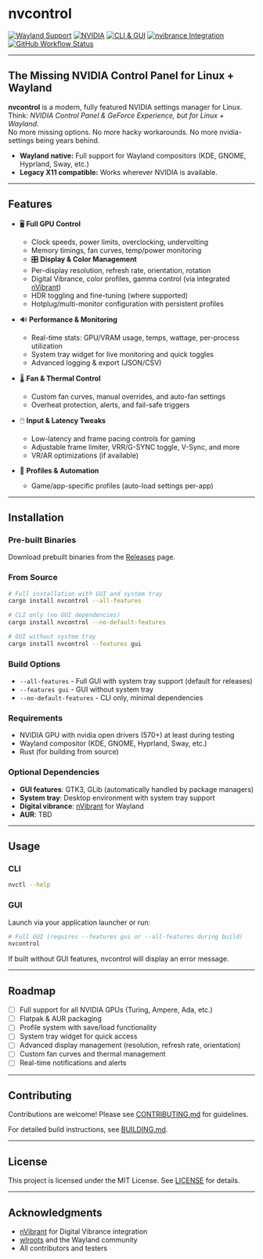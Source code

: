 # nvcontrol

[![Wayland Support](https://img.shields.io/badge/Wayland-Ready-brightgreen?logo=wayland)](https://wayland.freedesktop.org/)
[![NVIDIA](https://img.shields.io/badge/NVIDIA-Supported-brightgreen?logo=nvidia)](https://nvidia.com)
[![CLI & GUI](https://img.shields.io/badge/CLI_%2B_GUI-Full_Featured-blueviolet)](#features)
[![nvibrance Integration](https://img.shields.io/badge/nvibrance-Integrated-ff69b4)](https://github.com/Tremeschin/nVibrant)
[![GitHub Workflow Status](https://img.shields.io/github/actions/workflow/status/ghostkellz/nvcontrol/ci.yml?branch=main)](https://github.com/ghostkellz/nvcontrol/actions)

---

## The Missing NVIDIA Control Panel for Linux + Wayland

**nvcontrol** is a modern, fully featured NVIDIA settings manager for Linux.  
Think: _NVIDIA Control Panel & GeForce Experience, but for Linux + Wayland_.  
No more missing options. No more hacky workarounds. No more nvidia-settings being years behind.

- **Wayland native:** Full support for Wayland compositors (KDE, GNOME, Hyprland, Sway, etc.)
- **Legacy X11 compatible:** Works wherever NVIDIA is available.

---

## Features

- 🖥️ **Full GPU Control**  
  - Clock speeds, power limits, overclocking, undervolting
  - Memory timings, fan curves, temp/power monitoring
  - 🎛️ **Display & Color Management**
  - Per-display resolution, refresh rate, orientation, rotation
  - Digital Vibrance, color profiles, gamma control (via integrated [nVibrant](https://github.com/Tremeschin/nVibrant))
  - HDR toggling and fine-tuning (where supported)
  - Hotplug/multi-monitor configuration with persistent profiles

- 🔊 **Performance & Monitoring**
  - Real-time stats: GPU/VRAM usage, temps, wattage, per-process utilization
  - System tray widget for live monitoring and quick toggles
  - Advanced logging & export (JSON/CSV)

- 🌡️ **Fan & Thermal Control**
  - Custom fan curves, manual overrides, and auto-fan settings
  - Overheat protection, alerts, and fail-safe triggers

- 🖱️ **Input & Latency Tweaks**
  - Low-latency and frame pacing controls for gaming
  - Adjustable frame limiter, VRR/G-SYNC toggle, V-Sync, and more
  - VR/AR optimizations (if available)

- 🧩 **Profiles & Automation**
  - Game/app-specific profiles (auto-load settings per-app)

---

## Installation

### Pre-built Binaries
Download prebuilt binaries from the [Releases](https://github.com/ghostkellz/nvcontrol/releases) page.

### From Source
```sh
# Full installation with GUI and system tray
cargo install nvcontrol --all-features

# CLI only (no GUI dependencies)
cargo install nvcontrol --no-default-features

# GUI without system tray
cargo install nvcontrol --features gui
```

### Build Options
- `--all-features` - Full GUI with system tray support (default for releases)
- `--features gui` - GUI without system tray
- `--no-default-features` - CLI only, minimal dependencies

### Requirements

- NVIDIA GPU with nvidia open drivers (570+) at least during testing
- Wayland compositor (KDE, GNOME, Hyprland, Sway, etc.)
- Rust (for building from source)

### Optional Dependencies
- **GUI features**: GTK3, GLib (automatically handled by package managers)
- **System tray**: Desktop environment with system tray support
- **Digital vibrance**: [nVibrant](https://github.com/Tremeschin/nVibrant) for Wayland
- **AUR**: TBD

---

## Usage

### CLI

```sh
nvctl --help
```

### GUI

Launch via your application launcher or run:

```sh
# Full GUI (requires --features gui or --all-features during build)
nvcontrol
```

If built without GUI features, nvcontrol will display an error message.

---

## Roadmap

- [ ] Full support for all NVIDIA GPUs (Turing, Ampere, Ada, etc.)
- [ ] Flatpak & AUR packaging
- [ ] Profile system with save/load functionality
- [ ] System tray widget for quick access
- [ ] Advanced display management (resolution, refresh rate, orientation)
- [ ] Custom fan curves and thermal management
- [ ] Real-time notifications and alerts

---

## Contributing

Contributions are welcome! Please see [CONTRIBUTING.md](CONTRIBUTING.md) for guidelines.

For detailed build instructions, see [BUILDING.md](BUILDING.md).

---

## License

This project is licensed under the MIT License. See [LICENSE](LICENSE) for details.

---

## Acknowledgments

- [nVibrant](https://github.com/Tremeschin/nVibrant) for Digital Vibrance integration
- [wlroots](https://gitlab.freedesktop.org/wlroots/wlroots) and the Wayland community
- All contributors and testers

